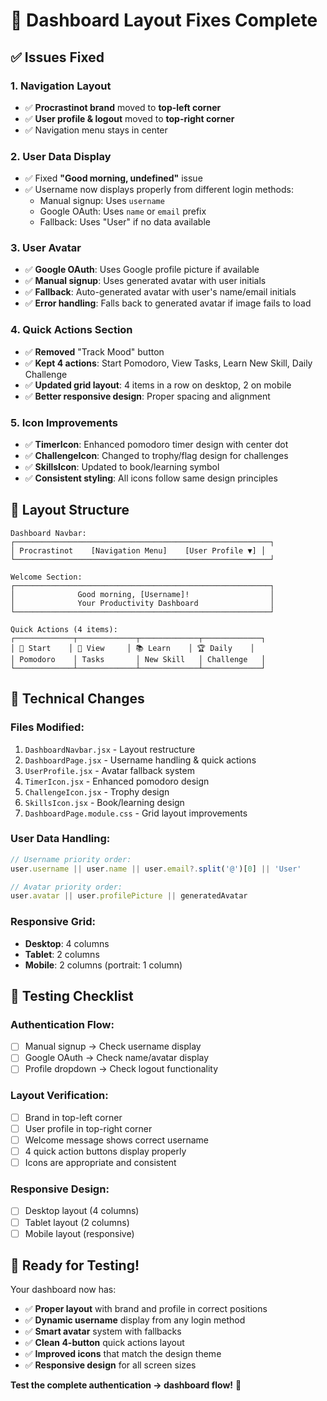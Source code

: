 # 🎯 Dashboard Layout Fixes Complete

## ✅ Issues Fixed

### **1. Navigation Layout**
- ✅ **Procrastinot brand** moved to **top-left corner**
- ✅ **User profile & logout** moved to **top-right corner**
- ✅ Navigation menu stays in center

### **2. User Data Display**
- ✅ Fixed **"Good morning, undefined"** issue
- ✅ Username now displays properly from different login methods:
  - Manual signup: Uses `username`
  - Google OAuth: Uses `name` or `email` prefix
  - Fallback: Uses "User" if no data available

### **3. User Avatar**
- ✅ **Google OAuth**: Uses Google profile picture if available
- ✅ **Manual signup**: Uses generated avatar with user initials
- ✅ **Fallback**: Auto-generated avatar with user's name/email initials
- ✅ **Error handling**: Falls back to generated avatar if image fails to load

### **4. Quick Actions Section**
- ✅ **Removed** "Track Mood" button
- ✅ **Kept 4 actions**: Start Pomodoro, View Tasks, Learn New Skill, Daily Challenge
- ✅ **Updated grid layout**: 4 items in a row on desktop, 2 on mobile
- ✅ **Better responsive design**: Proper spacing and alignment

### **5. Icon Improvements**
- ✅ **TimerIcon**: Enhanced pomodoro timer design with center dot
- ✅ **ChallengeIcon**: Changed to trophy/flag design for challenges
- ✅ **SkillsIcon**: Updated to book/learning symbol
- ✅ **Consistent styling**: All icons follow same design principles

## 🎨 Layout Structure

```
Dashboard Navbar:
┌─────────────────────────────────────────────────────────┐
│ Procrastinot    [Navigation Menu]    [User Profile ▼] │
└─────────────────────────────────────────────────────────┘

Welcome Section:
┌─────────────────────────────────────────────────────────┐
│              Good morning, [Username]!                  │
│              Your Productivity Dashboard                │
└─────────────────────────────────────────────────────────┘

Quick Actions (4 items):
┌─────────────┬─────────────┬─────────────┬─────────────┐
│ 🍅 Start    │ 📝 View     │ 📚 Learn    │ 🏆 Daily    │
│ Pomodoro    │ Tasks       │ New Skill   │ Challenge   │
└─────────────┴─────────────┴─────────────┴─────────────┘
```

## 🔧 Technical Changes

### **Files Modified:**
1. `DashboardNavbar.jsx` - Layout restructure
2. `DashboardPage.jsx` - Username handling & quick actions
3. `UserProfile.jsx` - Avatar fallback system
4. `TimerIcon.jsx` - Enhanced pomodoro design
5. `ChallengeIcon.jsx` - Trophy design
6. `SkillsIcon.jsx` - Book/learning design
7. `DashboardPage.module.css` - Grid layout improvements

### **User Data Handling:**
```javascript
// Username priority order:
user.username || user.name || user.email?.split('@')[0] || 'User'

// Avatar priority order:
user.avatar || user.profilePicture || generatedAvatar
```

### **Responsive Grid:**
- **Desktop**: 4 columns
- **Tablet**: 2 columns  
- **Mobile**: 2 columns (portrait: 1 column)

## 🧪 Testing Checklist

### **Authentication Flow:**
- [ ] Manual signup → Check username display
- [ ] Google OAuth → Check name/avatar display
- [ ] Profile dropdown → Check logout functionality

### **Layout Verification:**
- [ ] Brand in top-left corner
- [ ] User profile in top-right corner
- [ ] Welcome message shows correct username
- [ ] 4 quick action buttons display properly
- [ ] Icons are appropriate and consistent

### **Responsive Design:**
- [ ] Desktop layout (4 columns)
- [ ] Tablet layout (2 columns)
- [ ] Mobile layout (responsive)

## 🎉 Ready for Testing!

Your dashboard now has:
- ✅ **Proper layout** with brand and profile in correct positions
- ✅ **Dynamic username** display from any login method
- ✅ **Smart avatar** system with fallbacks
- ✅ **Clean 4-button** quick actions layout
- ✅ **Improved icons** that match the design theme
- ✅ **Responsive design** for all screen sizes

**Test the complete authentication → dashboard flow!** 🚀